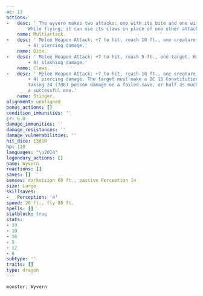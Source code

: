 ```yaml
---
ac: 13
actions:
-   desc: ' The wyvern makes two attacks: one with its bite and one with its stinger.
        While flying, it can use its claws in place of one other attack.'
    name: Multiattack.
-   desc: ' Melee Weapon Attack: +7 to hit, reach 10 ft., one creature. Hit: 11 (2d6
        + 4) piercing damage.'
    name: Bite.
-   desc: ' Melee Weapon Attack: +7 to hit, reach 5 ft., one target. Hit: 13 (2d8
        + 4) slashing damage.'
    name: Claws.
-   desc: ' Melee Weapon Attack: +7 to hit, reach 10 ft., one creature. Hit: 11 (2d6
        + 4) piercing damage. The target must make a DC 15 Constitution saving throw,
        taking 24 (7d6) poison damage on a failed save, or half as much damage on
        a successful one.'
    name: Stinger.
alignment: unaligned
bonus_actions: []
condition_immunities: ''
cr: 6.0
damage_immunities: ''
damage_resistances: ''
damage_vulnerabilities: ''
hit_dice: 13d10
hp: 110
languages: "\u2014"
legendary_actions: []
name: Wyvern
reactions: []
saves: []
senses: darkvision 60 ft., passive Perception 14
size: Large
skillsaves:
-   Perception: '4'
speed: 20 ft., fly 80 ft.
spells: []
statblock: true
stats:
- 19
- 10
- 16
- 5
- 12
- 6
subtype: ''
traits: []
type: dragon
---
```

```statblock
monster: Wyvern
```